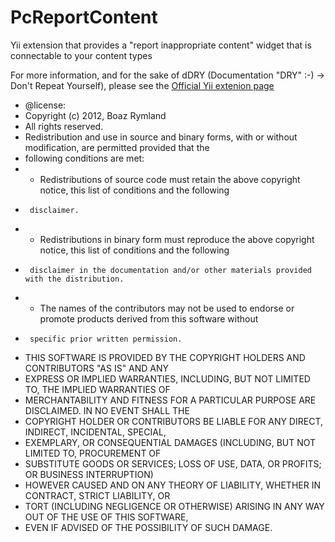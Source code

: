 PcReportContent
===============

Yii extension that provides a "report inappropriate content" widget that is connectable to your content types

For more information, and for the sake of dDRY (Documentation "DRY" :-) -> Don't Repeat Yourself), please see
the [Official Yii extenion page](http://www.yiiframework.com/extension/pcreportcontent/)

* @license:
 * Copyright (c) 2012, Boaz Rymland
 * All rights reserved.
 * Redistribution and use in source and binary forms, with or without modification, are permitted provided that the
 * following conditions are met:
 * - Redistributions of source code must retain the above copyright notice, this list of conditions and the following
 *      disclaimer.
 * - Redistributions in binary form must reproduce the above copyright notice, this list of conditions and the following
 *      disclaimer in the documentation and/or other materials provided with the distribution.
 * - The names of the contributors may not be used to endorse or promote products derived from this software without
 *      specific prior written permission.
 * THIS SOFTWARE IS PROVIDED BY THE COPYRIGHT HOLDERS AND CONTRIBUTORS "AS IS" AND ANY
 * EXPRESS OR IMPLIED WARRANTIES, INCLUDING, BUT NOT LIMITED TO, THE IMPLIED WARRANTIES OF
 * MERCHANTABILITY AND FITNESS FOR A PARTICULAR PURPOSE ARE DISCLAIMED. IN NO EVENT SHALL THE
 * COPYRIGHT HOLDER OR CONTRIBUTORS BE LIABLE FOR ANY DIRECT, INDIRECT, INCIDENTAL, SPECIAL,
 * EXEMPLARY, OR CONSEQUENTIAL DAMAGES (INCLUDING, BUT NOT LIMITED TO, PROCUREMENT OF
 * SUBSTITUTE GOODS OR SERVICES; LOSS OF USE, DATA, OR PROFITS; OR BUSINESS INTERRUPTION)
 * HOWEVER CAUSED AND ON ANY THEORY OF LIABILITY, WHETHER IN CONTRACT, STRICT LIABILITY, OR
 * TORT (INCLUDING NEGLIGENCE OR OTHERWISE) ARISING IN ANY WAY OUT OF THE USE OF THIS SOFTWARE,
 * EVEN IF ADVISED OF THE POSSIBILITY OF SUCH DAMAGE.
